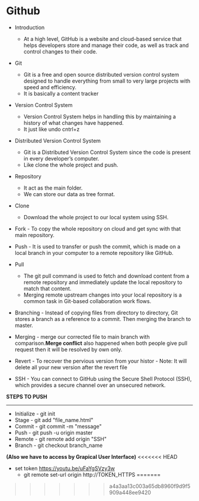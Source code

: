 # **Github**
* Introduction
     - At a high level, GitHub is a website and cloud-based service that helps developers store and manage their code, as well as track and control changes to their code. 

* Git
     - Git is a free and open source distributed version control system designed to handle everything from small to very large projects with speed and efficiency.
     - It is basically a content tracker
     

* Version Control System
     - Version Control System helps in handling this by maintaining a history of what changes have happened.
     - It just like undo cntrl+z

* Distributed Version Control System
     - Git is a Distributed Version Control System since the code is present in every developer’s computer. 
     - Like clone the whole project and push.

* Repository
     - It act as the main folder.
     - We can store our data as tree format.
* Clone
    - Download the whole project to our local system using SSH.
* Fork
      - To copy the whole repository on cloud and get sync with that main repository.

* Push 
      -  It is used to transfer or push the commit, which is made on a local branch in your computer to a remote repository like GitHub. 
* Pull
     -  The git pull command is used to fetch and download content from a remote repository and immediately update the local repository to match that content. 
     - Merging remote upstream changes into your local repository is a common task in Git-based collaboration work flows. 
* Branching
      - Instead of copying files from directory to directory, Git stores a branch as a reference to a commit. Then merging the branch to master.
* Merging
      - merge our corrected file to main branch with comparison.**Merge conflict** also happened when both people give pull request then it will be resolved by own only.
* Revert 
       - To recover the pervious version from your histor
       - Note: It will delete all your new version after the revert file
* SSH - You can connect to GitHub using the Secure Shell Protocol (SSH), which provides a secure channel over an unsecured network.

**STEPS TO PUSH**
___________________________________
- Initialize - git init
- Stage - git add "file_name.html"
- Commit - git commit -m "message"
- Push - git push -u origin master
- Remote - git remote add origin "SSH"
- Branch - git checkout branch_name
      
 **(Also we have to access by Grapical User Interface)**
<<<<<<< HEAD
 - set token https://youtu.be/uFaYgSVzy3w
     - git remote set-url origin http://TOKEN_HTTPS
=======

>>>>>>> a4a3aa13c003a65db8960f9d9f5909a448ee9420
